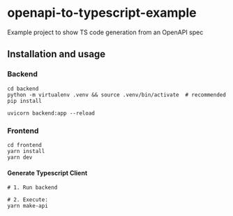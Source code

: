 # openapi-to-typescript-example

Example project to show TS code generation from an OpenAPI spec

## Installation and usage

### Backend

```shell
cd backend
python -m virtualenv .venv && source .venv/bin/activate  # recommended
pip install

uvicorn backend:app --reload
```

### Frontend

```shell
cd frontend
yarn install
yarn dev
```

#### Generate Typescript Client 

```shell
# 1. Run backend

# 2. Execute:
yarn make-api
```

